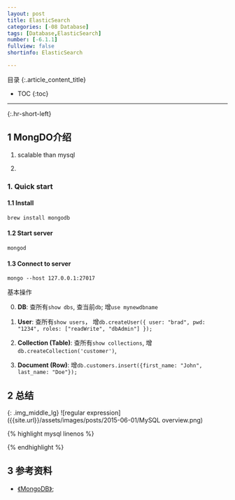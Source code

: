 ```yaml
---
layout: post
title: ElasticSearch
categories: [-08 Database]
tags: [Database,ElasticSearch]
number: [-6.1.1]
fullview: false
shortinfo: ElasticSearch

---
```

目录
{:.article_content_title}


* TOC
{:toc}

---
{:.hr-short-left}

## 1 MongDO介绍 ##

1. scalable than mysql

2. 

### 1. Quick start

#### 1.1 Install

`brew install mongodb`

#### 1.2 Start server

`mongod`

#### 1.3 Connect to server

`mongo --host 127.0.0.1:27017`

基本操作

0. **DB**: 查所有`show dbs`, 查当前`db`; 增`use mynewdbname`

1. **User**: 查所有`show users`， 增```db.createUser({
  user: "brad",
  pwd: "1234",
  roles: ["readWrite", "dbAdmin"]
});```

2. **Collection (Table)**: 查所有`show collections`, 增`db.createCollection('customer')`,

3. **Document (Row)**: 增`db.customers.insert({first_name: "John", last_name: "Doe"});`

## 2 总结

{: .img_middle_lg}
![regular expression]({{site.url}}/assets/images/posts/2015-06-01/MySQL overview.png)

{% highlight mysql linenos %}

{% endhighlight %}



## 3 参考资料 ##
- [《MongoDB》](https://www.mongodb.com/cn);






